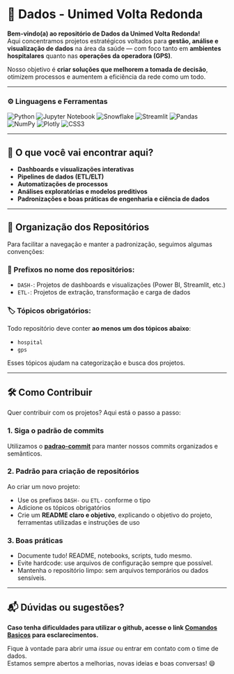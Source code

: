 # 🏥 Dados - Unimed Volta Redonda

**Bem-vindo(a) ao repositório de Dados da Unimed Volta Redonda!**  
Aqui concentramos projetos estratégicos voltados para **gestão, análise e visualização de dados** na área da saúde — com foco tanto em **ambientes hospitalares** quanto nas **operações da operadora (GPS)**.

Nosso objetivo é **criar soluções que melhorem a tomada de decisão**, otimizem processos e aumentem a eficiência da rede como um todo.

---

### ⚙️ Linguagens e Ferramentas
![Python](https://img.shields.io/badge/python-3670A0?style=for-the-badge&logo=python&logoColor=ffdd54)
![Jupyter Notebook](https://img.shields.io/badge/jupyter-%23FA0F00.svg?style=for-the-badge&logo=jupyter&logoColor=white)
![Snowflake](https://img.shields.io/badge/snowflake-%2329B5E8.svg?style=for-the-badge&logo=snowflake&logoColor=white)
![Streamlit](https://img.shields.io/badge/Streamlit-%23FE4B4B.svg?style=for-the-badge&logo=streamlit&logoColor=white)
![Pandas](https://img.shields.io/badge/pandas-%23150458.svg?style=for-the-badge&logo=pandas&logoColor=white)
![NumPy](https://img.shields.io/badge/numpy-%23013243.svg?style=for-the-badge&logo=numpy&logoColor=white)
![Plotly](https://img.shields.io/badge/Plotly-%233F4F75.svg?style=for-the-badge&logo=plotly&logoColor=white)
![CSS3](https://img.shields.io/badge/css3-%231572B6.svg?style=for-the-badge&logo=css3&logoColor=white)

---

## 🚀 O que você vai encontrar aqui?

- **Dashboards e visualizações interativas**
- **Pipelines de dados (ETL/ELT)**
- **Automatizações de processos**
- **Análises exploratórias e modelos preditivos**
- **Padronizações e boas práticas de engenharia e ciência de dados**

---

## 📌 Organização dos Repositórios

Para facilitar a navegação e manter a padronização, seguimos algumas convenções:

### 🔖 Prefixos no nome dos repositórios:
- `DASH-`: Projetos de dashboards e visualizações (Power BI, Streamlit, etc.)
- `ETL-`: Projetos de extração, transformação e carga de dados


### 🏷️ Tópicos obrigatórios:
Todo repositório deve conter **ao menos um dos tópicos abaixo**:
- `hospital`
- `gps`

Esses tópicos ajudam na categorização e busca dos projetos.

---

## 🛠️ Como Contribuir

Quer contribuir com os projetos? Aqui está o passo a passo:

### 1. Siga o padrão de commits
Utilizamos o [**padrao-commit**](https://github.com/iuryescano/padroes-de-commits) para manter nossos commits organizados e semânticos.

### 2. Padrão para criação de repositórios
Ao criar um novo projeto:
- Use os prefixos `DASH-` ou `ETL-` conforme o tipo
- Adicione os tópicos obrigatórios
- Crie um **README claro e objetivo**, explicando o objetivo do projeto, ferramentas utilizadas e instruções de uso

### 3. Boas práticas
- Documente tudo! README, notebooks, scripts, tudo mesmo.
- Evite hardcode: use arquivos de configuração sempre que possível.
- Mantenha o repositório limpo: sem arquivos temporários ou dados sensíveis.

---

## 📬 Dúvidas ou sugestões?

**Caso tenha dificuldades para utilizar o github, acesse o link [**Comandos Basicos**](https://gist.github.com/leocomelli/2545add34e4fec21ec16) para esclarecimentos.**

Fique à vontade para abrir uma *issue* ou entrar em contato com o time de dados.  
Estamos sempre abertos a melhorias, novas ideias e boas conversas! 😄
